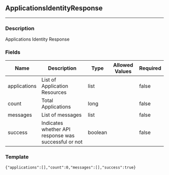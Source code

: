 ## ApplicationsIdentityResponse
---
### Description
Applications Identity Response
### Fields
| Name | Description | Type | Allowed Values | Required |
| ---- | ----------- | ---- | -------------- | -------- |
| applications | List of Application Resources | list |  | false |
| count | Total Applications | long |  | false |
| messages | List of messages | list |  | false |
| success | Indicates whether API response was successful or not | boolean |  | false |
### Template
```
{"applications":[],"count":0,"messages":[],"success":true}
```
